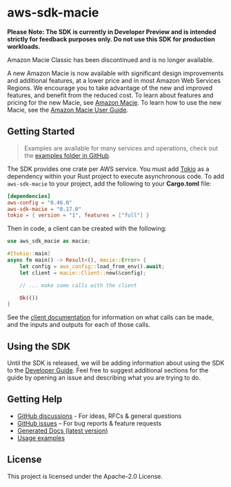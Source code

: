 # aws-sdk-macie

**Please Note: The SDK is currently in Developer Preview and is intended strictly for
feedback purposes only. Do not use this SDK for production workloads.**

Amazon Macie Classic has been discontinued and is no longer available.

A new Amazon Macie is now available with significant design improvements and additional features, at a lower price and in most Amazon Web Services Regions. We encourage you to take advantage of the new and improved features, and benefit from the reduced cost. To learn about features and pricing for the new Macie, see [Amazon Macie](http://aws.amazon.com/macie/). To learn how to use the new Macie, see the [Amazon Macie User Guide](https://docs.aws.amazon.com/macie/latest/user/what-is-macie.html).

## Getting Started

> Examples are available for many services and operations, check out the
> [examples folder in GitHub](https://github.com/awslabs/aws-sdk-rust/tree/main/examples).

The SDK provides one crate per AWS service. You must add [Tokio](https://crates.io/crates/tokio)
as a dependency within your Rust project to execute asynchronous code. To add `aws-sdk-macie` to
your project, add the following to your **Cargo.toml** file:

```toml
[dependencies]
aws-config = "0.46.0"
aws-sdk-macie = "0.17.0"
tokio = { version = "1", features = ["full"] }
```

Then in code, a client can be created with the following:

```rust
use aws_sdk_macie as macie;

#[tokio::main]
async fn main() -> Result<(), macie::Error> {
    let config = aws_config::load_from_env().await;
    let client = macie::Client::new(&config);

    // ... make some calls with the client

    Ok(())
}
```

See the [client documentation](https://docs.rs/aws-sdk-macie/latest/aws_sdk_macie/client/struct.Client.html)
for information on what calls can be made, and the inputs and outputs for each of those calls.

## Using the SDK

Until the SDK is released, we will be adding information about using the SDK to the
[Developer Guide](https://docs.aws.amazon.com/sdk-for-rust/latest/dg/welcome.html). Feel free to suggest
additional sections for the guide by opening an issue and describing what you are trying to do.

## Getting Help

* [GitHub discussions](https://github.com/awslabs/aws-sdk-rust/discussions) - For ideas, RFCs & general questions
* [GitHub issues](https://github.com/awslabs/aws-sdk-rust/issues/new/choose) – For bug reports & feature requests
* [Generated Docs (latest version)](https://awslabs.github.io/aws-sdk-rust/)
* [Usage examples](https://github.com/awslabs/aws-sdk-rust/tree/main/examples)

## License

This project is licensed under the Apache-2.0 License.

